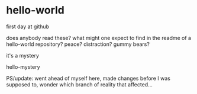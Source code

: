 # hello-world
first day at github

does anybody read these? 
what might one expect to find in the readme of a hello-world repository?
peace?
distraction?
gummy bears?
 
it's a mystery

hello-mystery

PS/update: went ahead of myself here, made changes before I was supposed to, wonder which branch of reality that affected...

